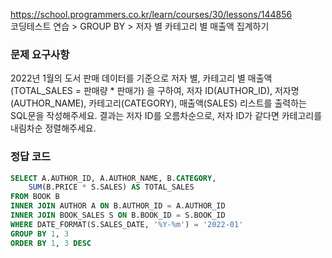 https://school.programmers.co.kr/learn/courses/30/lessons/144856  
코딩테스트 연습 > GROUP BY > 저자 별 카테고리 별 매출액 집계하기

### 문제 요구사항

2022년 1월의 도서 판매 데이터를 기준으로 저자 별, 카테고리 별 매출액(TOTAL_SALES = 판매량 \* 판매가) 을 구하여, 저자 ID(AUTHOR_ID), 저자명(AUTHOR_NAME), 카테고리(CATEGORY), 매출액(SALES) 리스트를 출력하는 SQL문을 작성해주세요.
결과는 저자 ID를 오름차순으로, 저자 ID가 같다면 카테고리를 내림차순 정렬해주세요.

### 정답 코드

```sql
SELECT A.AUTHOR_ID, A.AUTHOR_NAME, B.CATEGORY,
    SUM(B.PRICE * S.SALES) AS TOTAL_SALES
FROM BOOK B
INNER JOIN AUTHOR A ON B.AUTHOR_ID = A.AUTHOR_ID
INNER JOIN BOOK_SALES S ON B.BOOK_ID = S.BOOK_ID
WHERE DATE_FORMAT(S.SALES_DATE, '%Y-%m') = '2022-01'
GROUP BY 1, 3
ORDER BY 1, 3 DESC
```
